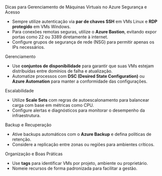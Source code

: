 Dicas para Gerenciamento de Máquinas Virtuais no Azure
Segurança e Acesso
- Sempre utilize autenticação via **par de chaves SSH** em VMs Linux e **RDP protegido** em VMs Windows.
- Para conexões remotas seguras, utilize o **Azure Bastion**, evitando expor portas como 22 ou 3389 diretamente à internet.
- Configure grupos de segurança de rede (NSG) para permitir apenas os IPs necessários.

Gerenciamento
- Use **conjuntos de disponibilidade** para garantir que suas VMs estejam distribuídas entre domínios de falha e atualização.
- Automatize processos com **DSC (Desired State Configuration)** ou **Azure Automation** para manter a conformidade das configurações.

Escalabilidade
- Utilize **Scale Sets** com regras de autoescalonamento para balancear carga com base em métricas como CPU.
- Configure alertas e diagnósticos para monitorar o desempenho da infraestrutura.

Backup e Recuperação
- Ative backups automáticos com o **Azure Backup** e defina políticas de retenção.
- Considere a replicação entre zonas ou regiões para ambientes críticos.

Organização e Boas Práticas
- Use **tags** para identificar VMs por projeto, ambiente ou proprietário.
- Nomeie recursos de forma padronizada para facilitar a gestão.
